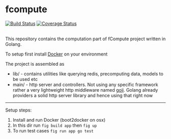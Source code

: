 # fcompute

[![Build Status](https://travis-ci.org/sharma-abhishek-it/fcompute.svg?branch=master)](https://travis-ci.org/sharma-abhishek-it/fcompute)
[![Coverage Status](https://coveralls.io/repos/sharma-abhishek-it/fcompute/badge.svg?branch=master)](https://coveralls.io/r/sharma-abhishek-it/fcompute?branch=master)

<br>
This repository contains the computation part of fCompute project written in Golang.

To setup first install [Docker](https://docs.docker.com/) on your environment

The project is assembled as

- lib/ - contains utilities like querying redis, precomputing data, models to be used etc
- main/ - http server and controllers. Not using any specific framework rather a very lightweight http middleware named [goji](https://goji.io/). Golang already providers a solid http server library and hence using that right now


-----------------
Setup steps:
1. Install and run Docker (boot2docker on osx)
2. In this dir run `fig build app` then `fig up`
3. To run test cases `fig run app go test`
